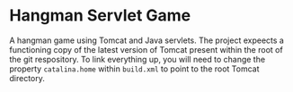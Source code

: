 Hangman Servlet Game
=====================

A hangman game using Tomcat and Java servlets. The project expeects a functioning copy of the latest version of Tomcat present within the root of the git respository. To link everything up, you will need to change the property `catalina.home` within `build.xml` to point to the root Tomcat directory.
